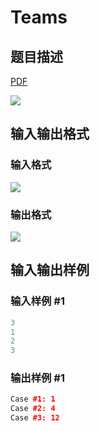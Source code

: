 # Teams

## 题目描述

[problemUrl]: https://uva.onlinejudge.org/index.php?option=com_onlinejudge&Itemid=8&category=78&page=show_problem&problem=2656

[PDF](https://uva.onlinejudge.org/external/116/p11609.pdf)

![](https://cdn.luogu.com.cn/upload/vjudge_pic/UVA11609/f54a5bbb3fcca4093d9242743d9f0bc211f723a2.png)

## 输入输出格式

### 输入格式

![](https://cdn.luogu.com.cn/upload/vjudge_pic/UVA11609/829a2525ded902587099b6eefc6cf95be38d6d5d.png)

### 输出格式

![](https://cdn.luogu.com.cn/upload/vjudge_pic/UVA11609/29391425ed97f9b862a20d6d7390c786243d5088.png)

## 输入输出样例

### 输入样例 #1

```cpp
3
1
2
3
```


### 输出样例 #1

```cpp
Case #1: 1
Case #2: 4
Case #3: 12
```


